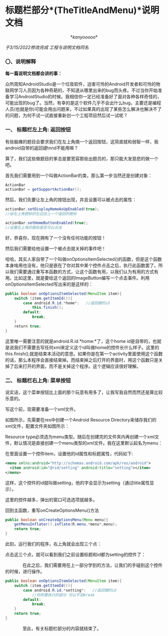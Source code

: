# 标题栏部分*(TheTitleAndMenu)*说明文档

$$
*kanyooooo*
$$

*于3/15/2022修改完成*
*工程与说明文档同名*


### 〇、说明解释

**每一篇说明文档都会讲的事：**

众所周知AndroidStudio是一个垃圾软件，迫害可怜的Android开发者和可怜的物联网学习人员因为各种奇葩的，不知道从哪里出来的bug而头疼。不过当你开始准备学习AndroidStudio的时候，我相信你一定已经准备好了面对各种各样奇怪的，可能出现的bug了。当然，有幸的是这个软件几乎不会出什么bug，主要还是编程人员(也就是你)可能会用出问题来，不过如果真的出现了某些怎么解决也解决不了的问题，为何不试一试直接重新创一个工程项目然后试一试呢？

### 一、 标题栏左上角: 返回按钮

有些脑瘫的题目会要求我们在左上角搞一个返回按钮，这简直就和弱智一样，我android自带的返回键tnnd不能用嘛？

算了，我们这些做题目的爹总是要宽容那些出题员的，那只能大发慈悲的做一个吧。

首先我们需要用到一个叫做ActionBar的类，那么第一步当然还是创建对象：

```java
ActionBar
actionBar = getSupportActionBar();
```

然后，我们先要让左上角的按钮出现，并且设置可以被点击的属性：

```java
actionBar.setDisplayHomeAsUpEnabled(true);
//给左上角图标的左边加上一个返回的图标  

actionBar.setHomeButtonEnabled(true);
//设置左上角的图标是否可以点击
```

好，恭喜你，现在拥有了一个没有任何功能的按钮！

然后我们需要给他设置一个被点击就关掉的事件吧！

哈哈，其实人家自带了一个叫做onOptionsItemSelected()的函数，但是这个函数本身啥用也没有，他只是嵌在了你对其中某个控件点击之后，执行此函数罢了。所以我们需要通过重写本函数的方式，让这个函数有用，以我们认为有用的方式有用。比如这里，就是要给这个返回的ImageButton编写一个点击事件。利用onOptionsItemSelected写出来的是这样的：

```java
public boolean onOptionsItemSelected(MenuItem item){
    switch (item.getItemId()){
        case android.R.id.*home*:   //返回键的id
            this.finish();  
        default:
            break;
    }    
    return true;  
}
```

这里唯一需要注意的就是android.R.id.*home:*了，这个home id是自带的，也就是说我们不需要去写任何xml来定义这个id叫做home的控件长什么样子。这里的this.finish();就是结束本活动的意思。如果你是在第一个activity里面使用这个函数的话，那么本程序会直接结束掉。而结束掉之后打开的界面时，用这个函数只是关掉了后来打开的界面，而不是关掉这个程序。这个逻辑应该很好理解。

### 二、 标题栏右上角: 菜单按钮

说实话，这个菜单按钮比上面的那个玩意有用多了，让我写我自然而然还是算比较乐意的。

写这个前，现需要准备一个xml文件。

如图所示，先需要在res中创建一个Android Resource Directory来储存我们的xml文件，配置文件夹如图所示：

Resource type必须选为menu类型。随后在创建完的文件夹内再创建一个xml文件，默认情况是直接创建一个menu类型的xml文件。我在这里默认起名为menu：

在里面设置一个控件item，设置他的id属性和标题属性，代码如下:

<?xml version="1.0" encoding="utf-8"?>

```xml
<menu xmlns:android="http://schemas.android.com/apk/res/android">  
  <item android:id="@+id/setting" android:title="setting"></item>  
</menu>
```





这样，这个控件的id就叫做setting，他的字会显示为setting（通过title属性显示）。

这里的控件越多，弹出的窗口可选选项就越多。

回到主函数，重写onCreateOptionsMenu()方法

```java
public boolean onCreateOptionsMenu(Menu menu){  
    getMenuInflater().inflate(R.menu.*menu*,menu);  
    return true;  
}
```

此刻，运行我们的程序，右上角就会出现三个点：

点击这三个点，就可以看到我们之前设置标题和id都为setting的控件了：

              在此之后，我们需要用在上一部分学到的方法，让我们的手碰到这个控件的时候，进行操作。

```java
public boolean onOptionsItemSelected(MenuItem item){
    switch (item.getItemId()){
        case android.R.id.*setting*:   //返回键的id  
            //你所要执行的部分 可以不加break
        default:
            break;    
    }
    return true;  
}
```

              至此，有关标题栏部分的内容就结束了。
